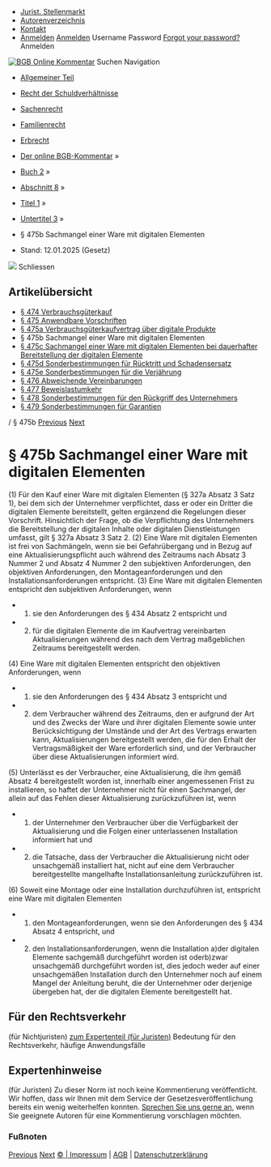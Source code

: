   * [Jurist. Stellenmarkt](https://bgb.kommentar.de/Buch-2/Abschnitt-8/Titel-1/Untertitel-3/</job-board> "Jurist. Stellenmarkt")
  * [Autorenverzeichnis](https://bgb.kommentar.de/Buch-2/Abschnitt-8/Titel-1/Untertitel-3/</Autorenverzeichnis> "Autorenverzeichnis")
  * [Kontakt](https://bgb.kommentar.de/Buch-2/Abschnitt-8/Titel-1/Untertitel-3/</Kontakt>)
  * [Anmelden](https://bgb.kommentar.de/Buch-2/Abschnitt-8/Titel-1/Untertitel-3/<#login> "show login form") [Anmelden](https://bgb.kommentar.de/Buch-2/Abschnitt-8/Titel-1/Untertitel-3/<#> "hide login form") Username Password
[Forgot your password?](https://bgb.kommentar.de/Buch-2/Abschnitt-8/Titel-1/Untertitel-3/</user/forgotpassword>) Anmelden 


[![BGB Online Kommentar](https://bgb.kommentar.de/extension/bgb/design/bgb/images/logo.png)](https://bgb.kommentar.de/Buch-2/Abschnitt-8/Titel-1/Untertitel-3/</> "BGB Online Kommentar")
Suchen
Navigation
  * [Allgemeiner Teil](https://bgb.kommentar.de/Buch-2/Abschnitt-8/Titel-1/Untertitel-3/</Buch-1>)
  * [Recht der Schuldverhältnisse](https://bgb.kommentar.de/Buch-2/Abschnitt-8/Titel-1/Untertitel-3/</Buch-2>)
  * [Sachenrecht](https://bgb.kommentar.de/Buch-2/Abschnitt-8/Titel-1/Untertitel-3/</Buch-3>)
  * [Familienrecht](https://bgb.kommentar.de/Buch-2/Abschnitt-8/Titel-1/Untertitel-3/</Buch-4>)
  * [Erbrecht](https://bgb.kommentar.de/Buch-2/Abschnitt-8/Titel-1/Untertitel-3/</Buch-5>)


  * [Der online BGB-Kommentar](https://bgb.kommentar.de/Buch-2/Abschnitt-8/Titel-1/Untertitel-3/</>) »
  * [Buch 2](https://bgb.kommentar.de/Buch-2/Abschnitt-8/Titel-1/Untertitel-3/</Buch-2>) »
  * [Abschnitt 8](https://bgb.kommentar.de/Buch-2/Abschnitt-8/Titel-1/Untertitel-3/</Buch-2/Abschnitt-8>) »
  * [Titel 1](https://bgb.kommentar.de/Buch-2/Abschnitt-8/Titel-1/Untertitel-3/</Buch-2/Abschnitt-8/Titel-1>) »
  * [Untertitel 3](https://bgb.kommentar.de/Buch-2/Abschnitt-8/Titel-1/Untertitel-3/</Buch-2/Abschnitt-8/Titel-1/Untertitel-3>) »
  * § 475b Sachmangel einer Ware mit digitalen Elementen 
  * Stand: 12.01.2025 (Gesetz) 


![](https://vg01.met.vgwort.de/na/1c9909529ead4f509072c06d9081a7d5)
Schliessen 
## Artikelübersicht
  * [ § 474 Verbrauchsgüterkauf ](https://bgb.kommentar.de/Buch-2/Abschnitt-8/Titel-1/Untertitel-3/</Buch-2/Abschnitt-8/Titel-1/Untertitel-3/Verbrauchsgueterkauf>)
  * [ § 475 Anwendbare Vorschriften ](https://bgb.kommentar.de/Buch-2/Abschnitt-8/Titel-1/Untertitel-3/</Buch-2/Abschnitt-8/Titel-1/Untertitel-3/Anwendbare-Vorschriften>)
  * [ § 475a Verbrauchsgüterkaufvertrag über digitale Produkte ](https://bgb.kommentar.de/Buch-2/Abschnitt-8/Titel-1/Untertitel-3/</Buch-2/Abschnitt-8/Titel-1/Untertitel-3/Verbrauchsgueterkaufvertrag-ueber-digitale-Produkte>)
  * § 475b Sachmangel einer Ware mit digitalen Elementen 
  * [ § 475c Sachmangel einer Ware mit digitalen Elementen bei dauerhafter Bereitstellung der digitalen Elemente ](https://bgb.kommentar.de/Buch-2/Abschnitt-8/Titel-1/Untertitel-3/</Buch-2/Abschnitt-8/Titel-1/Untertitel-3/Sachmangel-einer-Ware-mit-digitalen-Elementen-bei-dauerhafter-Bereitstellung-der-digitalen-Elemente>)
  * [ § 475d Sonderbestimmungen für Rücktritt und Schadensersatz ](https://bgb.kommentar.de/Buch-2/Abschnitt-8/Titel-1/Untertitel-3/</Buch-2/Abschnitt-8/Titel-1/Untertitel-3/Sonderbestimmungen-fuer-Ruecktritt-und-Schadensersatz>)
  * [ § 475e Sonderbestimmungen für die Verjährung ](https://bgb.kommentar.de/Buch-2/Abschnitt-8/Titel-1/Untertitel-3/</Buch-2/Abschnitt-8/Titel-1/Untertitel-3/Sonderbestimmungen-fuer-die-Verjaehrung>)
  * [ § 476 Abweichende Vereinbarungen ](https://bgb.kommentar.de/Buch-2/Abschnitt-8/Titel-1/Untertitel-3/</Buch-2/Abschnitt-8/Titel-1/Untertitel-3/Abweichende-Vereinbarungen>)
  * [ § 477 Beweislastumkehr ](https://bgb.kommentar.de/Buch-2/Abschnitt-8/Titel-1/Untertitel-3/</Buch-2/Abschnitt-8/Titel-1/Untertitel-3/Beweislastumkehr>)
  * [ § 478 Sonderbestimmungen für den Rückgriff des Unternehmers ](https://bgb.kommentar.de/Buch-2/Abschnitt-8/Titel-1/Untertitel-3/</Buch-2/Abschnitt-8/Titel-1/Untertitel-3/Sonderbestimmungen-fuer-den-Rueckgriff-des-Unternehmers>)
  * [ § 479 Sonderbestimmungen für Garantien ](https://bgb.kommentar.de/Buch-2/Abschnitt-8/Titel-1/Untertitel-3/</Buch-2/Abschnitt-8/Titel-1/Untertitel-3/Sonderbestimmungen-fuer-Garantien>)


/ § 475b 
[Previous](https://bgb.kommentar.de/Buch-2/Abschnitt-8/Titel-1/Untertitel-3/</Buch-2/Abschnitt-8/Titel-1/Untertitel-3/Verbrauchsgueterkaufvertrag-ueber-digitale-Produkte> "§ 475a Verbrauchsgüterkaufvertrag über digitale Produkte") [Next](https://bgb.kommentar.de/Buch-2/Abschnitt-8/Titel-1/Untertitel-3/</Buch-2/Abschnitt-8/Titel-1/Untertitel-3/Sachmangel-einer-Ware-mit-digitalen-Elementen-bei-dauerhafter-Bereitstellung-der-digitalen-Elemente> "§ 475c Sachmangel einer Ware mit digitalen Elementen bei dauerhafter Bereitstellung der digitalen Elemente")
# § 475b Sachmangel einer Ware mit digitalen Elementen
(1) Für den Kauf einer Ware mit digitalen Elementen (§ 327a Absatz 3 Satz 1), bei dem sich der Unternehmer verpflichtet, dass er oder ein Dritter die digitalen Elemente bereitstellt, gelten ergänzend die Regelungen dieser Vorschrift. Hinsichtlich der Frage, ob die Verpflichtung des Unternehmers die Bereitstellung der digitalen Inhalte oder digitalen Dienstleistungen umfasst, gilt § 327a Absatz 3 Satz 2.
(2) Eine Ware mit digitalen Elementen ist frei von Sachmängeln, wenn sie bei Gefahrübergang und in Bezug auf eine Aktualisierungspflicht auch während des Zeitraums nach Absatz 3 Nummer 2 und Absatz 4 Nummer 2 den subjektiven Anforderungen, den objektiven Anforderungen, den Montageanforderungen und den Installationsanforderungen entspricht.
(3) Eine Ware mit digitalen Elementen entspricht den subjektiven Anforderungen, wenn 
  * 1. sie den Anforderungen des § 434 Absatz 2 entspricht und
  * 2. für die digitalen Elemente die im Kaufvertrag vereinbarten Aktualisierungen während des nach dem Vertrag maßgeblichen Zeitraums bereitgestellt werden.


(4) Eine Ware mit digitalen Elementen entspricht den objektiven Anforderungen, wenn 
  * 1. sie den Anforderungen des § 434 Absatz 3 entspricht und
  * 2. dem Verbraucher während des Zeitraums, den er aufgrund der Art und des Zwecks der Ware und ihrer digitalen Elemente sowie unter Berücksichtigung der Umstände und der Art des Vertrags erwarten kann, Aktualisierungen bereitgestellt werden, die für den Erhalt der Vertragsmäßigkeit der Ware erforderlich sind, und der Verbraucher über diese Aktualisierungen informiert wird.


(5) Unterlässt es der Verbraucher, eine Aktualisierung, die ihm gemäß Absatz 4 bereitgestellt worden ist, innerhalb einer angemessenen Frist zu installieren, so haftet der Unternehmer nicht für einen Sachmangel, der allein auf das Fehlen dieser Aktualisierung zurückzuführen ist, wenn 
  * 1. der Unternehmer den Verbraucher über die Verfügbarkeit der Aktualisierung und die Folgen einer unterlassenen Installation informiert hat und
  * 2. die Tatsache, dass der Verbraucher die Aktualisierung nicht oder unsachgemäß installiert hat, nicht auf eine dem Verbraucher bereitgestellte mangelhafte Installationsanleitung zurückzuführen ist.


(6) Soweit eine Montage oder eine Installation durchzuführen ist, entspricht eine Ware mit digitalen Elementen 
  * 1. den Montageanforderungen, wenn sie den Anforderungen des § 434 Absatz 4 entspricht, und
  * 2. den Installationsanforderungen, wenn die Installation a)der digitalen Elemente sachgemäß durchgeführt worden ist oderb)zwar unsachgemäß durchgeführt worden ist, dies jedoch weder auf einer unsachgemäßen Installation durch den Unternehmer noch auf einem Mangel der Anleitung beruht, die der Unternehmer oder derjenige übergeben hat, der die digitalen Elemente bereitgestellt hat.


## Für den Rechtsverkehr 
(für Nichtjuristen)
[zum Expertenteil (für Juristen)](https://bgb.kommentar.de/Buch-2/Abschnitt-8/Titel-1/Untertitel-3/<#expertenhinweise>)
Bedeutung für den Rechtsverkehr, häufige Anwendungsfälle
## Expertenhinweise
(für Juristen)
Zu dieser Norm ist noch keine Kommentierung veröffentlicht. Wir hoffen, dass wir Ihnen mit dem Service der Gesetzesveröffentlichung bereits ein wenig weiterhelfen konnten. [Sprechen Sie uns gerne an](https://bgb.kommentar.de/Buch-2/Abschnitt-8/Titel-1/Untertitel-3/</Kontakt>), wenn Sie geeignete Autoren für eine Kommentierung vorschlagen möchten. 
### Fußnoten
[Previous](https://bgb.kommentar.de/Buch-2/Abschnitt-8/Titel-1/Untertitel-3/</Buch-2/Abschnitt-8/Titel-1/Untertitel-3/Verbrauchsgueterkaufvertrag-ueber-digitale-Produkte> "§ 475a Verbrauchsgüterkaufvertrag über digitale Produkte") [Next](https://bgb.kommentar.de/Buch-2/Abschnitt-8/Titel-1/Untertitel-3/</Buch-2/Abschnitt-8/Titel-1/Untertitel-3/Sachmangel-einer-Ware-mit-digitalen-Elementen-bei-dauerhafter-Bereitstellung-der-digitalen-Elemente> "§ 475c Sachmangel einer Ware mit digitalen Elementen bei dauerhafter Bereitstellung der digitalen Elemente")
[© | Impressum](https://bgb.kommentar.de/Buch-2/Abschnitt-8/Titel-1/Untertitel-3/</Kontakt>) | [AGB](https://bgb.kommentar.de/Buch-2/Abschnitt-8/Titel-1/Untertitel-3/</AGB>) | [Datenschutzerklärung](https://bgb.kommentar.de/Buch-2/Abschnitt-8/Titel-1/Untertitel-3/</Datenschutzerklaerung-fuer-Leser>)
